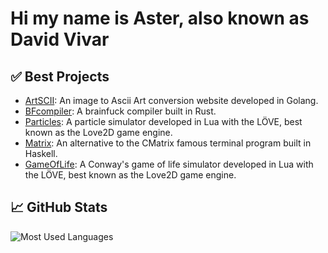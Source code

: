 # Hi my name is Aster, also known as David Vivar

## ✅ Best Projects

- [ArtSCII](https://github.com/4ster-light/ascii-converter): An image to Ascii Art conversion website developed in Golang.
- [BFcompiler](https://github.com/4ster-light/bfcompiler): A brainfuck compiler built in Rust.
- [Particles](https://github.com/4ster-light/particles): A particle simulator developed in Lua with the LÖVE, best known as the Love2D game engine.
- [Matrix](https://github.com/4ster-light/matrix): An alternative to the CMatrix famous terminal program built in Haskell.
- [GameOfLife](https://github.com/4ster-light/game-of-life): A Conway's game of life simulator developed in Lua with the LÖVE, best known as the Love2D game engine.

## 📈 GitHub Stats

<img src="https://github-readme-stats.vercel.app/api/top-langs/?username=4ster-light&layout=compact&card_width=400&hide_border=true&theme=dark" alt="Most Used Languages" />
